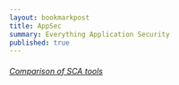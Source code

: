 ```yaml
---
layout: bookmarkpost
title: AppSec
summary: Everything Application Security
published: true
---
```


###### [Comparison of SCA tools](https://arxiv.org/pdf/2108.12078.pdf)




